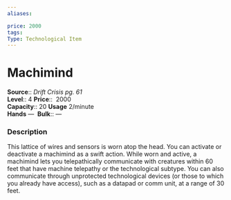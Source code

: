 ```yaml
---
aliases: 

price: 2000
tags: 
Type: Technological Item
---
```


# Machimind

**Source**:: _Drift Crisis pg. 61_  
**Level**:: 4
**Price**::  2000  
**Capacity**:: 20 **Usage** 2/minute  
**Hands** — 
**Bulk**:: —

### Description

This lattice of wires and sensors is worn atop the head. You can activate or deactivate a machimind as a swift action. While worn and active, a machimind lets you telepathically communicate with creatures within 60 feet that have machine telepathy or the technological subtype. You can also communicate through unprotected technological devices (or those to which you already have access), such as a datapad or comm unit, at a range of 30 feet.

